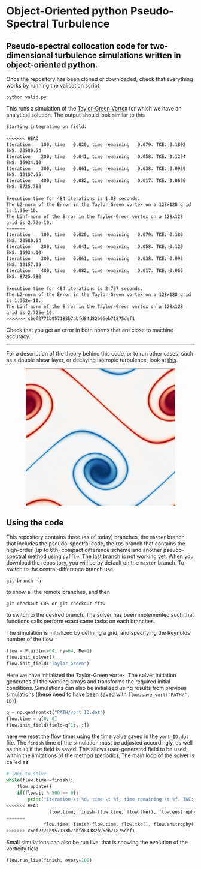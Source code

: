 # Object-Oriented python Pseudo-Spectral Turbulence

## Pseudo-spectral collocation code for two-dimensional turbulence simulations written in object-oriented python.

Once the repository has been cloned or downloaded, check that everything works by running the validation script
```
python valid.py
```
This runs a simulation of the [Taylor-Green Vortex](https://en.wikipedia.org/wiki/Taylor%E2%80%93Green_vortex) for which we have an analytical solution. The output should look similar to this
```
Starting integrating on field.

<<<<<<< HEAD
Iteration 	 100, time 	 0.020, time remaining 	 0.079. TKE: 0.1802  ENS: 23580.54
Iteration 	 200, time 	 0.041, time remaining 	 0.058. TKE: 0.1294  ENS: 16934.10
Iteration 	 300, time 	 0.061, time remaining 	 0.038. TKE: 0.0929  ENS: 12157.35
Iteration 	 400, time 	 0.082, time remaining 	 0.017. TKE: 0.0666  ENS: 8725.782

Execution time for 484 iterations is 1.88 seconds.
The L2-norm of the Error in the Taylor-Green vortex on a 128x128 grid is 1.36e-10.
The Linf-norm of the Error in the Taylor-Green vortex on a 128x128 grid is 2.72e-10.
=======
Iteration 	 100, time 	 0.020, time remaining 	 0.079. TKE: 0.180  ENS: 23580.54
Iteration 	 200, time 	 0.041, time remaining 	 0.058. TKE: 0.129  ENS: 16934.10
Iteration 	 300, time 	 0.061, time remaining 	 0.038. TKE: 0.092  ENS: 12157.35
Iteration 	 400, time 	 0.082, time remaining 	 0.017. TKE: 0.066  ENS: 8725.782

Execution time for 484 iterations is 2.737 seconds.
The L2-norm of the Error in the Taylor-Green vortex on a 128x128 grid is 1.362e-10.
The Linf-norm of the Error in the Taylor-Green vortex on a 128x128 grid is 2.725e-10.
>>>>>>> c6ef2771b957183b7abfd84d82b96eb71875def1
```
Check that you get an error in both norms that are close to machine accuracy.

---

For a description of the theory behind this code, or to run other cases, such as a double shear layer, or decaying isotropic turbulence, look at [this]().

<p align="center">
 <img src="shearlayer.png" width="400"> 
</p>

## Using the code

This repository contains three (as of today) branches, the `master` branch that includes the pseudo-spectral code, the `CDS` branch that contains the high-order (up to 6th) compact difference scheme and another pseudo-spectral method using `pyfftw`. The last branch is not working yet. When you download the repository, you will be by default on the `master` branch. To switch to the central-difference branch use
```
git branch -a
```
to show all the remote branches, and then 
```
git checkout CDS or git checkout fftw
```
to switch to the desired branch. The solver has been implemented such that functions calls perform exact same tasks on each branches.

The simulation is initialized by defining a grid, and specifying the Reynolds number of the flow
```python
flow = Fluid(nx=64, ny=64, Re=1)
flow.init_solver()
flow.init_field("Taylor-Green")
```
Here we have initialized the Taylor-Green vortex. The solver initiation generates all the working arrays and transforms the required initial conditions. Simulations can also be initialized using results from previous simulations (these need to have been saved with `flow.save_vort("PATH/", ID)`)
```python
q = np.genfromtxt("PATH/vort_ID.dat")
flow.time = q[0, 0]
flow.init_field(field=q[1:, :])
```
here we reset the flow timer using the time value saved in the `vort_ID.dat` file. The `finish` time of the simulation must be adjusted accordingly, as well as the `ID` if the field is saved. This allows user-generated field to be used, within the limitations of the method (periodic). The main loop of the solver is called as
```python
# loop to solve
while(flow.time<=finish):
    flow.update()
    if(flow.it % 500 == 0):
        print("Iteration \t %d, time \t %f, time remaining \t %f. TKE: %f, ENS: %f" %(flow.it,
<<<<<<< HEAD
                flow.time, finish-flow.time, flow.tke(), flow.enstrophy()))
=======
              flow.time, finish-flow.time, flow.tke(), flow.enstrophy()))
>>>>>>> c6ef2771b957183b7abfd84d82b96eb71875def1
```
Small simulations can also be run live, that is showing the evolution of the vorticity field
```python
flow.run_live(finish, every=100)
```